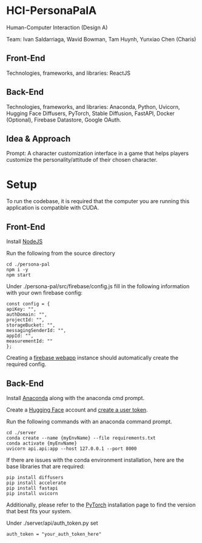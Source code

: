 # HCI-PersonaPalA
Human-Computer Interaction (Design A)

Team: Ivan Saldarriaga, Wavid Bowman, Tam Huynh, Yunxiao Chen (Charis)
## Front-End
Technologies, frameworks, and libraries: ReactJS
## Back-End
Technologies, frameworks, and libraries: Anaconda, Python, Uvicorn, Hugging Face Diffusers, PyTorch, Stable Diffusion, FastAPI, Docker (Optional), Firebase Datastore, Google OAuth.
## Idea & Approach
Prompt: A character customization interface in a game that helps players
customize the personality/attitude of their chosen character.

# Setup
To run the codebase, it is required that the computer you are running this application is compatible with CUDA.

## Front-End
Install [NodeJS](https://nodejs.org/en/download) 

Run the following from the source directory
```
cd ./persona-pal
npm i -y
npm start
```

Under ./persona-pal/src/firebase/config.js
fill in the following information with your own firebase config:
```
const config = {
apiKey: "",
authDomain: "",
projectId: "",
storageBucket: "",
messagingSenderId: "",
appId: "",
measurementId: ""
};
```
Creating a [firebase webapp](https://firebase.google.com/) instance should automatically create the required config.

## Back-End
Install [Anaconda](https://www.anaconda.com/download) along with the anaconda cmd prompt.

Create a [Hugging Face](https://huggingface.co/) account and [create a user token](https://huggingface.co/docs/hub/security-tokens).

Run the following commands with an anaconda command prompt.
```
cd ./server
conda create --name {myEnvName} --file requirements.txt
conda activate {myEnvName}
uvicorn api.api:app --host 127.0.0.1 --port 8000
```

If there are issues with the conda environment installation, here are the base libraries that are required:
```
pip install diffusers
pip install accelerate
pip install fastapi
pip install uvicorn
```
Additionally, please refer to the [PyTorch](https://pytorch.org/get-started/locally/) installation page to find the version that best fits your system.

Under ./server/api/auth_token.py set
```
auth_token = "your_auth_token_here"
```
